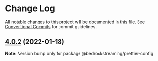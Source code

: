 # Change Log

All notable changes to this project will be documented in this file.
See [Conventional Commits](https://conventionalcommits.org) for commit guidelines.

## [4.0.2](https://github.com/BedrockStreaming/prettier-tools/compare/v4.0.1...v4.0.2) (2022-01-18)

**Note:** Version bump only for package @bedrockstreaming/prettier-config
